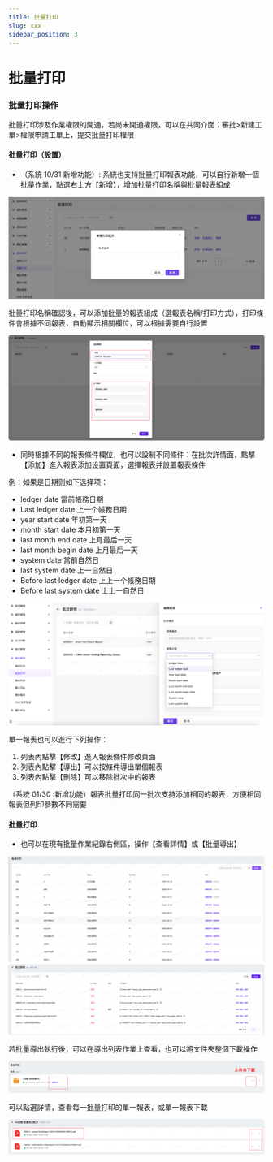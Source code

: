```yaml
---
title: 批量打印
slug: xxx
sidebar_position: 3
---
```



# 批量打印

### 批量打印操作

 批量打印涉及作業權限的開通，若尚未開通權限，可以在共同介面：審批>新建工單>權限申請工單上，提交批量打印權限

#### 批量打印（設置）

-  （系統 10/31 新增功能）: 系統也支持批量打印報表功能，可以自行新增一個批量作業，點選右上方【新增】，增加批量打印名稱與批量報表組成

<img src="./assets/DrK4bTj9GoQCmnxz80tcqiyanwb.png"/>

批量打印名稱確認後，可以添加批量的報表組成（選報表名稱/打印方式），打印條件會根據不同報表，自動顯示相關欄位，可以根據需要自行設置

<img src="./assets/IxEHbQBepozH5kxgXHGcc5n3nlf.png"/>

- 同時根據不同的報表條件欄位，也可以設制不同條件：在批次詳情面，點擊【添加】進入報表添加设置頁面，選擇報表并設置報表條件

 例：如果是日期则如下选择项：

- ledger date    當前帳務日期  
- Last ledger date 上一个帳務日期
- year start date     年初第一天
- month start date    本月初第一天
- last month end date   上月最后一天
- last month begin date 上月最后一天
- system date  當前自然日
- last system date 上一自然日
- Before last ledger date 上上一个帳務日期
- Before last system date 上上一自然日

<img src="./assets/McCsbLAgIoqNjCxkktxc0yODnwg.png"/>

單一報表也可以進行下列操作：

1. 列表內點擊【修改】進入報表條件修改頁面
2. 列表內點擊【導出】可以按條件導出單個報表
3. 列表內點擊【刪除】可以移除批次中的報表

 （系統 01/30 :新增功能）報表批量打印同一批次支持添加相同的報表，方便相同報表但列印參數不同需要

#### 批量打印

- 也可以在現有批量作業紀錄右側區，操作【查看詳情】或【批量導出】

<img src="./assets/FP7mbcG5Ko6gMsxDNSMc9ncJnwc.png"/>

<img src="./assets/Xy5FbfMkDootlAxyNaQcglzpnFe.png"/>

若批量導出執行後，可以在導出列表作業上查看，也可以將文件夾整個下載操作

<img src="./assets/V3rGbtb4qoK79DxX0v0c2iMdnwd.png"/>

可以點選詳情，查看每一批量打印的單一報表，或單一報表下載

<img src="./assets/Rp0Cb2E6xoE1mHxaZircPqG7nCd.png"/>

